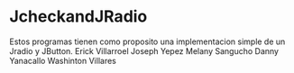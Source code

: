 # JcheckandJRadio

Estos programas tienen como proposito una implementacion simple de un Jradio y JButton.
Erick Villarroel
Joseph Yepez
Melany Sangucho
Danny Yanacallo
Washinton Villares
